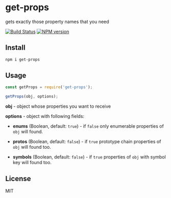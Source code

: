 # get-props

gets exactly those property names that you need

[![Build Status][travis-image]][travis-url]
[![NPM version][npm-image]][npm-url]

## Install

```bash
npm i get-props
```

## Usage

```js
const getProps = require('get-props');

getProps(obj, options);
```

**obj** - object whose properties you want to receive

**options** - object with following fields:

* **enums** (Boolean, default: `true`) - if `false` only enumerable properties of `obj` will found.

* **protos** (Boolean, default: `false`) - if `true` prototype chain properties of `obj` will found too.

* **symbols** (Boolean, default: `false`) - if `true` properties of `obj` with symbol key will found too.

## License

MIT

[npm-url]: https://npmjs.org/package/get-props
[npm-image]: https://badge.fury.io/js/get-props.svg
[travis-url]: https://travis-ci.org/astur/get-props
[travis-image]: https://travis-ci.org/astur/get-props.svg?branch=master
